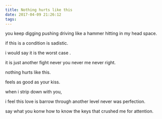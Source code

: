 ```yaml
---
title: Nothing hurts like this
date: 2017-04-09 21:26:12
tags:
---
```



you keep digging pushing driving like a hammer hitting in my head space.

if this is a condition is sadistic.

i would say it is the worst case .

it is just another fight never you never me never right.

nothing hurts like this.

feels as good as your kiss.

when i strip down with you,

i feel this love is barrow through another level never was perfection.

say what you konw how to know the keys that crushed me for attention.